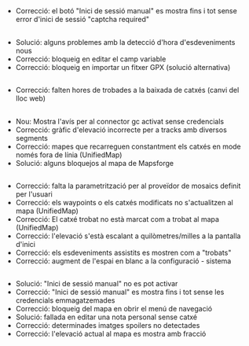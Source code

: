 ##
- Correcció: el botó "Inici de sessió manual" es mostra fins i tot sense error d'inici de sessió "captcha required"

##
- Solució: alguns problemes amb la detecció d'hora d'esdeveniments nous
- Correcció: bloqueig en editar el camp variable
- Correcció: bloqueig en importar un fitxer GPX (solució alternativa)

##
- Correcció: falten hores de trobades a la baixada de catxés (canvi del lloc web)

##
- Nou: Mostra l'avís per al connector gc activat sense credencials
- Correcció: gràfic d'elevació incorrecte per a tracks amb diversos segments
- Correcció: mapes que recarreguen constantment els catxés en mode només fora de línia (UnifiedMap)
- Solució: alguns bloquejos al mapa de Mapsforge

##
- Correcció: falta la parametrització per al proveïdor de mosaics definit per l'usuari
- Correcció: els waypoints o els catxés modificats no s'actualitzen al mapa (UnifiedMap)
- Correcció: El catxé trobat no està marcat com a trobat al mapa (UnifiedMap)
- Correcció: l'elevació s'està escalant a quilòmetres/milles a la pantalla d'inici
- Correcció: els esdeveniments assistits es mostren com a "trobats"
- Correcció: augment de l'espai en blanc a la configuració - sistema

##
- Solució: "Inici de sessió manual" no es pot activar
- Correcció: "Inici de sessió manual" es mostra fins i tot sense les credencials emmagatzemades
- Correcció: bloqueig del mapa en obrir el menú de navegació
- Solució: fallada en editar una nota personal sense catxé
- Correcció: determinades imatges spoilers no detectades
- Correcció: l'elevació actual al mapa es mostra amb fracció
